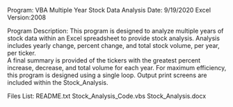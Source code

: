 Program: VBA Multiple Year Stock Data Analysis
Date: 9/19/2020
Excel Version:2008

Program Description: This program is designed to analyze multiple years of stock data within an Excel spreadsheet to provide stock analysis.
Analysis includes yearly change, percent change, and total stock volume, per year, per ticker.  
A final summary is provided of the tickers with the greatest percent increase, decrease, and total volume for each year.
For maximum efficiency, this program is designed using a single loop.
Output print screens are included within the Stock_Analysis.

Files List:
README.txt
Stock_Analysis_Code.vbs
Stock_Analysis.docx





